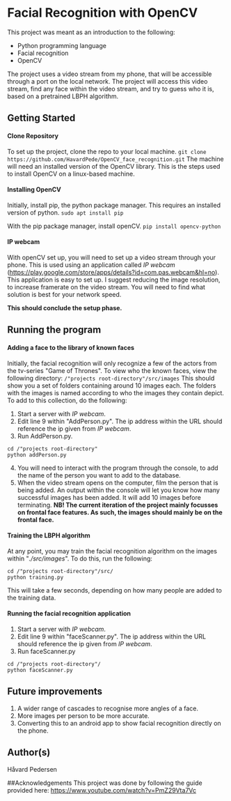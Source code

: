 # Facial Recognition with OpenCV

This project was meant as an introduction to the following:
- Python programming language
- Facial recognition 
- OpenCV

The project uses a video stream from my phone, that will be accessible through a port on the local network.
The project will access this video stream, find any face within the video stream, and try to guess who it is, based on a pretrained LBPH algorithm.


## Getting Started
#### Clone Repository
To set up the project, clone the repo to your local machine.
`git clone https://github.com/HavardPede/OpenCV_face_recognition.git`
The machine will need an installed version of the OpenCV library. This is the steps used to install OpenCV on a linux-based machine.

#### Installing OpenCV
Initially, install pip, the python package manager. This requires an installed version of python.
`sudo apt install pip `

With the pip package manager, install openCV.
`pip install opencv-python` 

#### IP webcam
With openCV set up, you will need to set up a video stream through your phone.
This is used using an application called *IP webcam* (https://play.google.com/store/apps/details?id=com.pas.webcam&hl=no). This application is easy to set up. I suggest reducing the image resolution, to increase framerate on the video stream. You will need to find what solution is best for your network speed.

**This should conclude the setup phase.**

## Running the program
#### Adding a face to the library of known faces
Initially, the facial recognition will only recognize a few of the actors from the tv-series "Game of Thrones". To view who the known faces, view the following directory:
`/"projects root-directory"/src/images`
This should show you a set of folders containing around 10 images each. The folders with the images is named according to who the images they contain depict.
To add to this collection, do the following:
1. Start a server with *IP webcam*.
2. Edit line 9 within "AddPerson.py". The ip address within the URL should reference the ip given from *IP webcam*.
3. Run AddPerson.py.
```
cd /"projects root-directory"
python addPerson.py
```
4. You will need to interact with the program through the console, to add the name of the person you want to add to the database.
5. When the video stream opens on the computer, film the person that is being added. An output within the console will let you know how many successful images has been added. It will add 10 images before terminating.
**NB! The current iteration of the project mainly focusses on frontal face features. As such, the images should mainly be on the frontal face.**

#### Training the LBPH algorithm
At any point, you may train the facial recognition algorithm on the images within "*./src/images*". To do this, run the following:
```
cd /"projects root-directory"/src/
python training.py
```
This will take a few seconds, depending on how many people are added to the training data.

#### Running the facial recognition application
1. Start a server with *IP webcam*.
2. Edit line 9 within "faceScanner.py". The ip address within the URL should reference the ip given from *IP webcam*.
3. Run faceScanner.py
```
cd /"projects root-directory"/
python faceScanner.py
```
## Future improvements
1. A wider range of cascades to recognise more angles of a face.
2. More images per person to be more accurate.
3. Converting this to an android app to show facial recognition directly on the phone.

## Author(s)
Håvard Pedersen

##Acknowledgements
This project was done by following the guide provided here:
 https://www.youtube.com/watch?v=PmZ29Vta7Vc